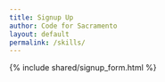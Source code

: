 ```yaml
---
title: Signup Up
author: Code for Sacramento
layout: default
permalink: /skills/
---
```


{% include shared/signup_form.html %}